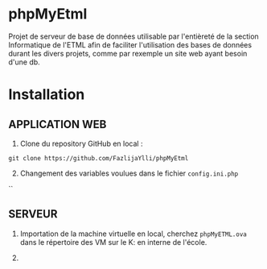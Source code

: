 # phpMyEtml

Projet de serveur de base de données utilisable par l'entièreté de la section Informatique de l'ETML afin de faciliter l'utilisation des bases de données durant les divers projets, comme par rexemple un site web ayant besoin d'une db.

# Installation

## APPLICATION WEB

1. Clone du repository GitHub en local :

`git clone https://github.com/FazlijaYlli/phpMyEtml`

2. Changement des variables voulues dans le fichier `config.ini.php` 

``

## SERVEUR

1. Importation de la machine virtuelle en local, cherchez `phpMyETML.ova` dans le répertoire des VM sur le K: en interne de l'école.

2.